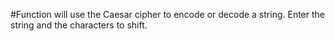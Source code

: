 #Function will use the Caesar cipher to encode or decode a string. Enter the string and the characters to shift.